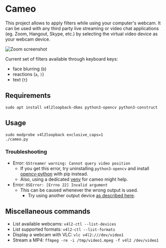 # Cameo

This project allows to apply filters while using your computer's webcam. It can
be used with any third party live streaming or video chat applications (eg.
Zoom, Hangout, Skype, etc.) by selecting the virtual video device as your webcam
device.

![Zoom screenshot](img/zoom.png)

Current set of filters available through keyboard keys:

- face blurring (`b`)
- reactions (`a`, `)`)
- text (`t`)


##  Requirements

```shell
sudo apt install v4l2loopback-dkms python3-opencv python3-construct
```


## Usage

```shell
sudo modprobe v4l2loopback exclusive_caps=1
./cameo.py
```

### Troubleshooting

* Error: `GStreamer warning: Cannot query video position`
    * If you get this error, try uninstalling `python3-opencv` and install [opencv-python](https://pypi.org/project/opencv-python/) with pip instead.
    * Also, using a dedicated [venv](https://docs.python.org/3/tutorial/venv.html) for cameo might help.
* Error: `OSError: [Errno 22] Invalid argument`
    * This can be caused whenever the wrong output is used.
        * Try using another output device [as described here](https://github.com/jremmons/pyfakewebcam/issues/5).

## Miscellaneous commands

- List available webcams: `v4l2-ctl --list-devices`
- List supported formats: `v4l2-ctl --list-formats`
- Display a webcam with VLC: `vlc v4l2:///dev/video1`
- Stream a MP4: `ffmpeg -re -i /tmp/video1.mpeg -f v4l2 /dev/video1`
